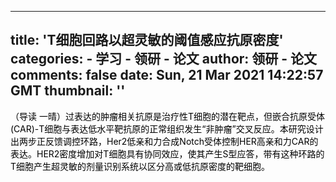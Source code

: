 
---
title: 'T细胞回路以超灵敏的阈值感应抗原密度'
categories: 
    - 学习
    - 领研 - 论文
author: 领研 - 论文
comments: false
date: Sun, 21 Mar 2021 14:22:57 GMT
thumbnail: ''
---

<div>   
<p></p><p><font style="color:rgb(0, 0, 0);">（导读 一晴）过表达的肿瘤相关抗原是治疗性T细胞的潜在靶点，但嵌合抗原受体(CAR)-T细胞与表达低水平靶抗原的正常组织发生“非肿瘤”交叉反应。本研究设计出两步正反馈调控环路，Her2低亲和力合成Notch受体控制HER高亲和力CAR的表达。HER2密度增加对T细胞具有协同效应，使其产生S型应答，带有这种环路的T细胞产生超灵敏的剂量识别系统以区分高或低抗原密度的靶细胞。</font></p>  
</div>
            